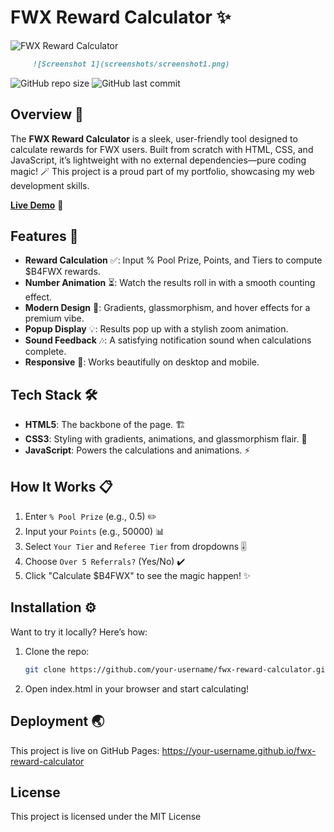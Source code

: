 # FWX Reward Calculator ✨

![FWX Reward Calculator](https://via.placeholder.com/800x400.png?text=FWX+Reward+Calculator+Preview)  
```markdown
     ![Screenshot 1](screenshots/screenshot1.png)
```

![GitHub repo size](https://img.shields.io/github/repo-size/your-username/fwx-reward-calculator) ![GitHub last commit](https://img.shields.io/github/last-commit/your-username/fwx-reward-calculator)

## Overview 🚀
The **FWX Reward Calculator** is a sleek, user-friendly tool designed to calculate rewards for FWX users. Built from scratch with HTML, CSS, and JavaScript, it’s lightweight with no external dependencies—pure coding magic! 🪄 This project is a proud part of my portfolio, showcasing my web development skills.

**[Live Demo](https://ATK-zk.github.io/fwx-reward-calculator)** 🎉

## Features 🌈
- **Reward Calculation** ✅: Input % Pool Prize, Points, and Tiers to compute $B4FWX rewards.
- **Number Animation** ⏳: Watch the results roll in with a smooth counting effect.
- **Modern Design** 🎨: Gradients, glassmorphism, and hover effects for a premium vibe.
- **Popup Display** 💡: Results pop up with a stylish zoom animation.
- **Sound Feedback** 🎶: A satisfying notification sound when calculations complete.
- **Responsive** 📱: Works beautifully on desktop and mobile.

## Tech Stack 🛠️
- **HTML5**: The backbone of the page. 🏗️
- **CSS3**: Styling with gradients, animations, and glassmorphism flair. 🌟
- **JavaScript**: Powers the calculations and animations. ⚡

## How It Works 📋
1. Enter `% Pool Prize` (e.g., 0.5) ✏️
2. Input your `Points` (e.g., 50000) 📊
3. Select `Your Tier` and `Referee Tier` from dropdowns 🎚️
4. Choose `Over 5 Referrals?` (Yes/No) ✔️
5. Click "Calculate $B4FWX" to see the magic happen! ✨

## Installation ⚙️
Want to try it locally? Here’s how:
1. Clone the repo:
   ```bash
   git clone https://github.com/your-username/fwx-reward-calculator.git

2. Open index.html in your browser and start calculating!

## Deployment 🌏
This project is live on GitHub Pages:
https://your-username.github.io/fwx-reward-calculator 

## License 
This project is licensed under the MIT License





